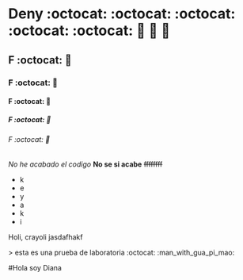 # Deny :octocat: :octocat: :octocat: :octocat: :octocat: :man_with_gua_pi_mao: :man_with_gua_pi_mao: :man_with_gua_pi_mao:
## F :octocat: :man_with_gua_pi_mao:
### F :octocat: :man_with_gua_pi_mao:
#### F :octocat: :man_with_gua_pi_mao:
##### F :octocat: :man_with_gua_pi_mao:
###### F :octocat: :man_with_gua_pi_mao:
*No he acabado el codigo*
**No se si acabe**
~~ffffffff~~
* k
* e
* y
* a
* k
* i
<p> Holi, crayoli jasdafhakf</p>
> esta es una prueba de laboratoria
:octocat: :man_with_gua_pi_mao:

#Hola soy Diana
